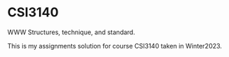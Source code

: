 # CSI3140
WWW Structures,  technique, and standard.

This is my assignments solution for course CSI3140 taken in Winter2023.
